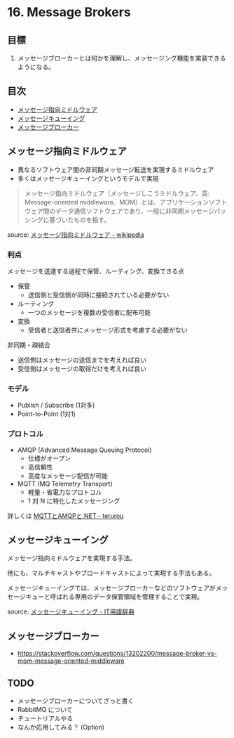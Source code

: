 # 16. Message Brokers

## 目標

1. メッセージブローカーとは何かを理解し、メッセージング機能を実装できるようになる。

## 目次

- [メッセージ指向ミドルウェア](#メッセージ指向ミドルウェア)
- [メッセージキューイング](#メッセージキューイング)
- [メッセージブローカー](#メッセージブローカー)

## メッセージ指向ミドルウェア

- 異なるソフトウェア間の非同期メッセージ転送を実現するミドルウェア
- 多くはメッセージキューイングというモデルで実現

> メッセージ指向ミドルウェア（メッセージしこうミドルウェア、英: Message-oriented middleware、MOM）とは、アプリケーションソフトウェア間のデータ通信ソフトウェアであり、一般に非同期メッセージパッシングに基づいたものを指す。

source: [メッセージ指向ミドルウェア - wikipedia](https://ja.wikipedia.org/wiki/%E3%83%A1%E3%83%83%E3%82%BB%E3%83%BC%E3%82%B8%E6%8C%87%E5%90%91%E3%83%9F%E3%83%89%E3%83%AB%E3%82%A6%E3%82%A7%E3%82%A2)

### 利点

メッセージを送達する過程で保管、ルーティング、変換できる点

- 保管
  - 送信側と受信側が同時に接続されている必要がない
- ルーティング
  - 一つのメッセージを複数の受信者に配布可能
- 変換
  - 受信者と送信者共にメッセージ形式を考慮する必要がない

非同期・疎結合

- 送信側はメッセージの送信までを考えれば良い
- 受信側はメッセージの取得だけを考えれば良い

### モデル

- Publish / Subscribe (1対多)
- Point-to-Point (1対1)

### プロトコル

- AMQP (Advanced Message Queuing Protocol)
  - 仕様がオープン
  - 高信頼性
  - 高度なメッセージ配信が可能
- MQTT (MQ Telemetry Transport)
  - 軽量・省電力なプロトコル
  - 1 対 N に特化したメッセージング

詳しくは [MQTTとAMQPと.NET - terurou](https://www.slideshare.net/terurou/mqttamqpnet)

## メッセージキューイング

メッセージ指向ミドルウェアを実現する手法。

他にも、マルチキャストやブロードキャストによって実現する手法もある。

メッセージキューイングでは、メッセージブローカーなどのソフトウェアがメッセージキューと呼ばれる専用のデータ保管領域を管理することで実現。

source: [メッセージキューイング - IT用語辞典](http://e-words.jp/w/%E3%83%A1%E3%83%83%E3%82%BB%E3%83%BC%E3%82%B8%E3%82%AD%E3%83%A5%E3%83%BC%E3%82%A4%E3%83%B3%E3%82%B0.html)

## メッセージブローカー

- https://stackoverflow.com/questions/13202200/message-broker-vs-mom-message-oriented-middleware

## TODO

- メッセージブローカーについてざっと書く
- RabbitMQ について
- チュートリアルやる
- なんか応用してみる？ (Option)